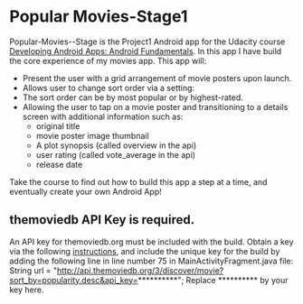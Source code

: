 # **Popular Movies-Stage1**

Popular-Movies--Stage is the Project1 Android app for the Udacity course [Developing Android Apps: Android Fundamentals](https://www.udacity.com/course/ud853).
In this app I have build the core experience of my movies app.
This app will:
 + Present the user with a grid arrangement of movie posters upon launch.
 + Allows user to change sort order via a setting:
 + The sort order can be by most popular or by highest-rated.
 + Allowing the user to tap on a movie poster and transitioning to a details screen with additional information such as:
   + original title
   + movie poster image thumbnail
   + A plot synopsis (called overview in the api)
   + user rating (called vote_average in the api)
   + release date

 Take the course to find out how to build this app a step at a time, and eventually create your own Android App!
 
 ## **themoviedb API Key is required.**
 An API key for themoviedb.org must be included with the build.
 Obtain a key via the following [instructions](https://www.themoviedb.org/documentation/api), and include the unique key for the build by adding the following line in line number 75 in MainActivityFragment.java file:
 String url = "http://api.themoviedb.org/3/discover/movie?sort_by=popularity.desc&api_key=**********"; Replace ********** by your key here.

 
